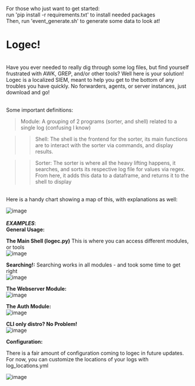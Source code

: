 For those who just want to get started: <br>
run 'pip install -r requirements.txt' to install needed packages <br>
Then, run 'event_generate.sh' to generate some data to look at!<br>

# Logec! <br>
<br>
Have you ever needed to really dig through some log files, but find yourself frustrated with AWK, GREP, and/or other tools? Well here is your solution!
Logec is a localized SIEM, meant to help you get to the bottom of any troubles you have quickly. No forwarders, agents, or server instances, just download and go! <br><br>

Some important definitions: <br>

> Module: A grouping of 2 programs (sorter, and shell) related to a single log (confusing I know) <br>

  >> Shell: The shell is the frontend for the sorter, its main functions are to interact with the sorter via commands, and display results. <br>

  >> Sorter: The sorter is where all the heavy lifting happens, it searches, and sorts its respective log file for values via regex. From here, it adds
          this data to a dataframe, and returns it to the shell to display <br>
<br>
Here is a handy chart showing a map of this, with explanations as well:<br>

![image](https://user-images.githubusercontent.com/91687869/200751535-36431c39-8345-40b4-b094-774eaa396648.png)
<br>
<br>
***EXAMPLES***:  <br>
**General Usage:** <br>

**The Main Shell (logec.py)** This is where you can access different modules, or tools <br>
![image](https://user-images.githubusercontent.com/91687869/200749965-538642b5-0a8f-41c9-a897-a0923b80be8a.png)<br>

**Searching!:** Searching works in all modules - and took some time to get right <br>
![image](https://user-images.githubusercontent.com/91687869/200754004-b4a901ce-489f-4b6e-917d-4d742557713a.png) <br>


**The Webserver Module:** <br>
![image](https://user-images.githubusercontent.com/91687869/200753677-b6fbf80b-059f-47e3-b531-08bbd1f6ad3a.png)<br>

**The Auth Module:**<br>
![image](https://user-images.githubusercontent.com/91687869/200753786-25b3ddf0-a15f-45f2-ac07-2deb46c303fb.png)<br>

**CLI only distro? No Problem!**<br>
![image](https://user-images.githubusercontent.com/91687869/200970073-d9a41467-972a-48b5-b92a-17e992de9625.png)


**Configuration:** <br>

There is a fair amount of configuration coming to logec in future updates. For now, you can customize the locations of your logs with
log_locations.yml <br>

![image](https://user-images.githubusercontent.com/91687869/200753280-6a953530-ef46-4ed9-a498-ec63e9c085d2.png)

